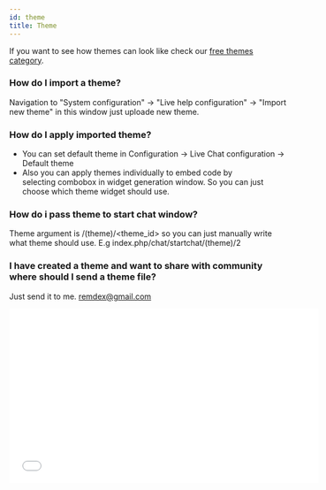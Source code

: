 ```yaml
---
id: theme
title: Theme
---
```


If you want to see how themes can look like check our [free themes category](https://livehelperchat.com/free-themes-22c.html).

### How do I import a theme?

Navigation to "System configuration" -> "Live help configuration" -> "Import new theme" in this window just uploade new theme.

### How do I apply imported theme?

*   You can set default theme in Configuration -> Live Chat configuration -> Default theme
*   Also you can apply themes individually to embed code by selecting combobox in widget generation window. So you can just choose which theme widget should use.

### How do i pass theme to start chat window?

Theme argument is /(theme)/<theme_id> so you can just manually write what theme should use. E.g index.php/chat/startchat/(theme)/2

### I have created a theme and want to share with community where should I send a theme file?

Just send it to me. remdex@gmail.com

<div class="flex-video"><iframe allowfullscreen="" frameborder="0" height="315" src="//www.youtube.com/embed/hNLuLxOq7E0" width="560"></iframe></div>
